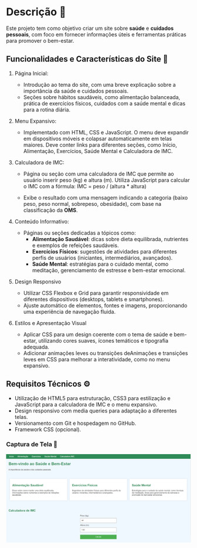 # Descrição 📜
Este projeto tem como objetivo criar um site sobre **saúde** e **cuidados pessoais**, com foco em fornecer informações úteis e ferramentas práticas para promover o bem-estar.

## Funcionalidades e Características do Site 📏

1. Página Inicial:
    * Introdução ao tema do site, com uma breve explicação sobre a importância da saúde e cuidados pessoais.
    * Seções sobre hábitos saudáveis, como alimentação balanceada, prática de exercícios físicos, cuidados com a saúde mental e dicas para a rotina diária.

2. Menu Expansivo:
    * Implementado com HTML, CSS e JavaScript. O menu deve expandir em dispositivos móveis e colapsar automaticamente em telas maiores. Deve conter links para diferentes seções, como Início, Alimentação, Exercícios, Saúde Mental e Calculadora de IMC.

3. Calculadora de IMC:
    * Página ou seção com uma calculadora de IMC que permite ao usuário inserir peso (kg) e altura (m). Utiliza JavaScript para calcular o IMC com a fórmula: IMC = peso / (altura * altura)

    * Exibe o resultado com uma mensagem indicando a categoria (baixo peso, peso normal, sobrepeso, obesidade), com base na classificação da **OMS**.

4. Conteúdo Informativo:
    * Páginas ou seções dedicadas a tópicos como:
        * **Alimentação Saudável**: dicas sobre dieta equilibrada, nutrientes e exemplos de refeições saudáveis.
        * **Exercícios Físicos**: sugestões de atividades para diferentes perfis de usuários (iniciantes, intermediários, avançados).
        * **Saúde Mental**: estratégias para o cuidado mental, como meditação, gerenciamento de estresse e bem-estar emocional.

5. Design Responsivo
    * Utilizar CSS Flexbox e Grid para garantir responsividade em diferentes dispositivos (desktops, tablets e smartphones).
    * Ajuste automático de elementos, fontes e imagens, proporcionando uma experiência de navegação fluida.

6. Estilos e Apresentação Visual
    * Aplicar CSS para um design coerente com o tema de saúde e bem-estar, utilizando cores suaves, ícones temáticos e tipografia adequada.
    * Adicionar animações leves ou transições deAnimações e transições leves em CSS para melhorar a interatividade, como no menu expansivo.

## Requisitos Técnicos ⚙️
* Utilização de HTML5 para estruturação, CSS3 para estilização e JavaScript para a calculadora de IMC e o menu expansivo.
* Design responsivo com media queries para adaptação a diferentes telas.
* Versionamento com Git e hospedagem no GitHub.
* Framework CSS (opcional).

### Captura de Tela 📸
![Tela do Site](image.png)